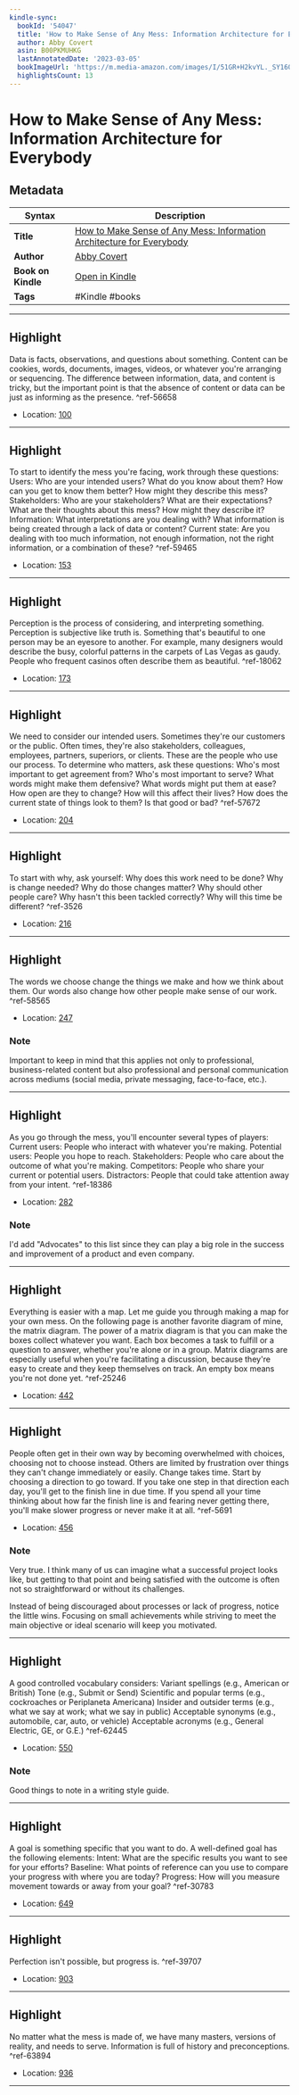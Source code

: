 ```yaml
---
kindle-sync:
  bookId: '54047'
  title: 'How to Make Sense of Any Mess: Information Architecture for Everybody'
  author: Abby Covert
  asin: B00PKMUHKG
  lastAnnotatedDate: '2023-03-05'
  bookImageUrl: 'https://m.media-amazon.com/images/I/51GR+H2kvYL._SY160.jpg'
  highlightsCount: 13
---
```

# How to Make Sense of Any Mess: Information Architecture for Everybody

## Metadata

| Syntax | Description |
| ---------- | ---------- |
| **Title** | [How to Make Sense of Any Mess: Information Architecture for Everybody](https://www.amazon.com/dp/B00PKMUHKG) |
| **Author** | [Abby Covert](https://www.amazon.comundefined) |
| **Book on Kindle** | <a href="kindle://book?action=open&asin=B00PKMUHKG" target="_blank">Open in Kindle</a> |
| **Tags** | #Kindle #books |

---

## Highlight

Data is facts, observations, and questions about something. Content can be cookies, words, documents, images, videos, or whatever you're arranging or sequencing. The difference between information, data, and content is tricky, but the important point is that the absence of content or data can be just as informing as the presence. ^ref-56658
- Location: [100](kindle://book?action=open&asin=B00PKMUHKG&location=100)

---
## Highlight

To start to identify the mess you're facing, work through these questions: Users: Who are your intended users? What do you know about them? How can you get to know them better? How might they describe this mess? Stakeholders: Who are your stakeholders? What are their expectations? What are their thoughts about this mess? How might they describe it? Information: What interpretations are you dealing with? What information is being created through a lack of data or content? Current state: Are you dealing with too much information, not enough information, not the right information, or a combination of these? ^ref-59465
- Location: [153](kindle://book?action=open&asin=B00PKMUHKG&location=153)

---
## Highlight

Perception is the process of considering, and interpreting something. Perception is subjective like truth is. Something that's beautiful to one person may be an eyesore to another. For example, many designers would describe the busy, colorful patterns in the carpets of Las Vegas as gaudy. People who frequent casinos often describe them as beautiful. ^ref-18062
- Location: [173](kindle://book?action=open&asin=B00PKMUHKG&location=173)

---
## Highlight

We need to consider our intended users. Sometimes they're our customers or the public. Often times, they're also stakeholders, colleagues, employees, partners, superiors, or clients. These are the people who use our process. To determine who matters, ask these questions: Who's most important to get agreement from? Who's most important to serve? What words might make them defensive? What words might put them at ease? How open are they to change? How will this affect their lives? How does the current state of things look to them? Is that good or bad? ^ref-57672
- Location: [204](kindle://book?action=open&asin=B00PKMUHKG&location=204)

---
## Highlight

To start with why, ask yourself: Why does this work need to be done? Why is change needed? Why do those changes matter? Why should other people care? Why hasn't this been tackled correctly? Why will this time be different? ^ref-3526
- Location: [216](kindle://book?action=open&asin=B00PKMUHKG&location=216)

---
## Highlight

The words we choose change the things we make and how we think about them. Our words also change how other people make sense of our work. ^ref-58565
- Location: [247](kindle://book?action=open&asin=B00PKMUHKG&location=247)

### Note
Important to keep in mind that this applies not only to professional, business-related content but also professional and personal communication across mediums (social media, private messaging, face-to-face, etc.).

---
## Highlight

As you go through the mess, you'll encounter several types of players: Current users: People who interact with whatever you're making. Potential users: People you hope to reach. Stakeholders: People who care about the outcome of what you're making. Competitors: People who share your current or potential users. Distractors: People that could take attention away from your intent. ^ref-18386
- Location: [282](kindle://book?action=open&asin=B00PKMUHKG&location=282)

### Note
I'd add "Advocates" to this list since they can play a big role in the success and improvement of a product and even company.

---
## Highlight

Everything is easier with a map. Let me guide you through making a map for your own mess. On the following page is another favorite diagram of mine, the matrix diagram. The power of a matrix diagram is that you can make the boxes collect whatever you want. Each box becomes a task to fulfill or a question to answer, whether you're alone or in a group. Matrix diagrams are especially useful when you're facilitating a discussion, because they're easy to create and they keep themselves on track. An empty box means you're not done yet. ^ref-25246
- Location: [442](kindle://book?action=open&asin=B00PKMUHKG&location=442)

---
## Highlight

People often get in their own way by becoming overwhelmed with choices, choosing not to choose instead. Others are limited by frustration over things they can't change immediately or easily. Change takes time. Start by choosing a direction to go toward. If you take one step in that direction each day, you'll get to the finish line in due time. If you spend all your time thinking about how far the finish line is and fearing never getting there, you'll make slower progress or never make it at all. ^ref-5691
- Location: [456](kindle://book?action=open&asin=B00PKMUHKG&location=456)

### Note
Very true. I think many of us can imagine what a successful project looks like, but getting to that point and being satisfied with the outcome is often not so straightforward or without its challenges. 

Instead of being discouraged about processes or lack of progress, notice the little wins. Focusing on small achievements while striving to meet the main objective or ideal scenario will keep you motivated.

---
## Highlight

A good controlled vocabulary considers: Variant spellings (e.g., American or British) Tone (e.g., Submit or Send) Scientific and popular terms (e.g., cockroaches or Periplaneta Americana) Insider and outsider terms (e.g., what we say at work; what we say in public) Acceptable synonyms (e.g., automobile, car, auto, or vehicle) Acceptable acronyms (e.g., General Electric, GE, or G.E.) ^ref-62445
- Location: [550](kindle://book?action=open&asin=B00PKMUHKG&location=550)

### Note
Good things to note in a writing style guide.

---
## Highlight

A goal is something specific that you want to do. A well-defined goal has the following elements: Intent: What are the specific results you want to see for your efforts? Baseline: What points of reference can you use to compare your progress with where you are today? Progress: How will you measure movement towards or away from your goal? ^ref-30783
- Location: [649](kindle://book?action=open&asin=B00PKMUHKG&location=649)

---
## Highlight

Perfection isn't possible, but progress is. ^ref-39707
- Location: [903](kindle://book?action=open&asin=B00PKMUHKG&location=903)

---
## Highlight

No matter what the mess is made of, we have many masters, versions of reality, and needs to serve. Information is full of history and preconceptions. ^ref-63894
- Location: [936](kindle://book?action=open&asin=B00PKMUHKG&location=936)

---
